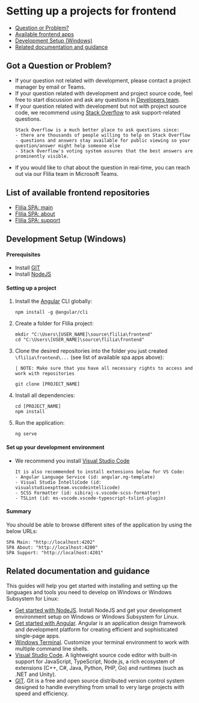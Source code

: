 # Setting up a projects for frontend
- [Question or Problem?](#question)
- [Available frontend apps](#apps)
- [Development Setup (Windows)](#setup)
- [Related documentation and guidance](#guidance)

## Got a Question or Problem?
- If your question not related with development, please contact a project manager by email or Teams.
- If your question related with development and project source code, feel free to start discussion and ask any questions in [Developers team][developers-team].
- If your question related with development but not with project source code, we recommend using [Stack Overflow][stackoverflow] to ask support-related questions.
	```
	Stack Overflow is a much better place to ask questions since:
	- there are thousands of people willing to help on Stack Overflow
	- questions and answers stay available for public viewing so your question/answer might help someone else
	- Stack Overflow's voting system assures that the best answers are prominently visible.
	```
- If you would like to chat about the question in real-time, you can reach out via our Flilia team in Microsoft Teams.

## <a name="apps"></a> List of available frontend repositories
- [Flilia SPA: main][flilia-main-client-spa]
- [Flilia SPA: about][flilia-about-client-spa]
- [Flilia SPA: support][flilia-support-client-spa]

## <a name="setup"></a> Development Setup (Windows)

#### Prerequisites
- Install [GIT][git]
- Install [NodeJS][nodejs]

#### Setting up a project
1. Install the [Angular][angular] CLI globally:
    ```shell
    npm install -g @angular/cli
    ```
2. Create a folder for Flilia project:
    ```shell
    mkdir "C:\Users\[USER_NAME]\source\flilia\frontend"
    cd "C:\Users\[USER_NAME]\source\flilia\frontend"
    ```
3. Clone the desired repositories into the folder you just created `\flilia\frontend\...` (see list of available spa apps above):
    ```shell
    | NOTE: Make sure that you have all necessary rights to access and work with repositories

    git clone [PROJECT_NAME]
    ```
4. Install all dependencies:
    ```shell
    cd [PROJECT_NAME]
    npm install
    ```
5. Run the application:
    ```shell
    ng serve
    ```

#### Set up your development environment
- We recommend you install [Visual Studio Code][vscode]
    ```
    It is also recommended to install extensions below for VS Code:
    - Angular Language Service (id: angular.ng-template)
    - Visual Studio IntelliCode (id: visualstudioexptteam.vscodeintellicode)
    - SCSS Formatter (id: sibiraj-s.vscode-scss-formatter)
    - TSLint (id: ms-vscode.vscode-typescript-tslint-plugin)
    ```

#### Summary
You should be able to browse different sites of the application by using the below URLs:
```shell
SPA Main: "http://localhost:4202"
SPA About: "http://localhost:4200"
SPA Support: "http://localhost:4201"
```

## <a name="guidance"></a> Related documentation and guidance
This guides will help you get started with installing and setting up the languages and tools you need to develop on Windows or Windows Subsystem for Linux:

- [Get started with NodeJS][nodejsdocs]. Install NodeJS and get your development environment setup on Windows or Windows Subsystem for Linux.
- [Get started with Angular][angular]. Angular is an application design framework and development platform for creating efficient and sophisticated single-page apps.
- [Windows Terminal][terminal]. Customize your terminal environment to work with multiple command line shells.
- [Visual Studio Code][vscodedocs]. A lightweight source code editor with built-in support for JavaScript, TypeScript, Node.js, a rich ecosystem of extensions (C++, C#, Java, Python, PHP, Go) and runtimes (such as .NET and Unity).
- [GIT][gitdocs]. Git is a free and open source distributed version control system designed to handle everything from small to very large projects with speed and efficiency.

[developers-team]: https://github.com/orgs/flilia/teams/developers-team/
[git]: https://git-scm.com/
[gitdocs]: https://git-scm.com/doc
[nodejs]: https://nodejs.org/
[nodejsdocs]: https://docs.microsoft.com/en-us/windows/nodejs/
[vscode]: https://code.visualstudio.com/
[vscodedocs]: https://code.visualstudio.com/docs/
[angular]: https://angular.io/docs/
[terminal]: https://docs.microsoft.com/en-us/windows/terminal/
[flilia-main-client-spa]: https://github.com/flilia/flilia-main-client-spa
[flilia-about-client-spa]: https://github.com/flilia/flilia-about-client-spa
[flilia-support-client-spa]: https://github.com/flilia/flilia-support-client-spa
[stackoverflow]: http://stackoverflow.com/
